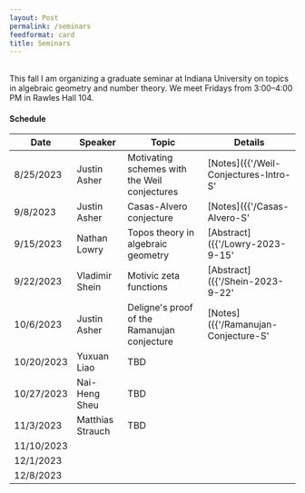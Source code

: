 ```yaml
---
layout: Post
permalink: /seminars
feedformat: card
title: Seminars
---
```

<br/>
This fall I am organizing a graduate seminar at Indiana University on topics in algebraic geometry and number theory. We meet Fridays from 3:00–4:00 PM in Rawles Hall 104.

#### Schedule

| Date | Speaker | Topic | Details |
| -------- | ---------- | -------- | ---------- |
| 8/25/2023 | Justin Asher | Motivating schemes with the Weil conjectures | [Notes]({{'/Weil-Conjectures-Intro-S' | relative_url}}) |
| 9/8/2023 | Justin Asher | Casas-Alvero conjecture | [Notes]({{'/Casas-Alvero-S' | relative_url}}) |
| 9/15/2023 | Nathan Lowry |  Topos theory in algebraic geometry | [Abstract]({{'/Lowry-2023-9-15' | relative_url}}) |
| 9/22/2023 | Vladimir Shein | Motivic zeta functions | [Abstract]({{'/Shein-2023-9-22' | relative_url}}) |
| 10/6/2023 | Justin Asher | Deligne's proof of the Ramanujan conjecture | [Notes]({{'/Ramanujan-Conjecture-S' | relative_url}}) |
| 10/20/2023 | Yuxuan Liao | TBD | |
| 10/27/2023 | Nai-Heng Sheu | TBD | |
| 11/3/2023 | Matthias Strauch | TBD | |
| 11/10/2023 | | | |
| 12/1/2023 | | | |
| 12/8/2023 | | | |

